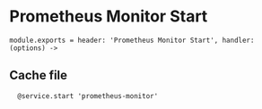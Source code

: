 
# Prometheus Monitor Start

    module.exports = header: 'Prometheus Monitor Start', handler: (options) ->

## Cache file

      @service.start 'prometheus-monitor'

